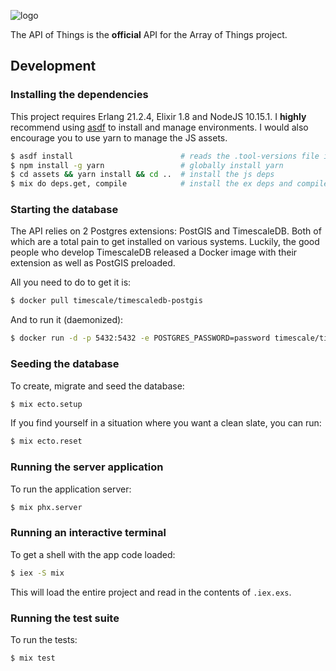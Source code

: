 ![logo](./assets/static/images/logo.png)

The API of Things is the **official** API for the Array of Things project.

## Development

### Installing the dependencies

This project requires Erlang 21.2.4, Elixir 1.8 and NodeJS 10.15.1. I **highly** recommend using [asdf](https://github.com/asdf-vm/asdf) to install and manage environments. I would also encourage you to use yarn to manage the JS assets.

```bash
$ asdf install                        # reads the .tool-versions file in the repo
$ npm install -g yarn                 # globally install yarn
$ cd assets && yarn install && cd ..  # install the js deps
$ mix do deps.get, compile            # install the ex deps and compiles the app
```

### Starting the database

The API relies on 2 Postgres extensions: PostGIS and TimescaleDB. Both of which are a total pain to get installed on various systems. Luckily, the good people who develop TimescaleDB released a Docker image with their extension as well as PostGIS preloaded.

All you need to do to get it is:

```bash
$ docker pull timescale/timescaledb-postgis
```

And to run it (daemonized):

```bash
$ docker run -d -p 5432:5432 -e POSTGRES_PASSWORD=password timescale/timescaledb-postgis
```

### Seeding the database

To create, migrate and seed the database:

```bash
$ mix ecto.setup
```

If you find yourself in a situation where you want a clean slate, you can run:

```bash
$ mix ecto.reset
```

### Running the server application

To run the application server:

```bash
$ mix phx.server
```

### Running an interactive terminal

To get a shell with the app code loaded:

```bash
$ iex -S mix
```

This will load the entire project and read in the contents of `.iex.exs`.

### Running the test suite

To run the tests:

```bash
$ mix test
```